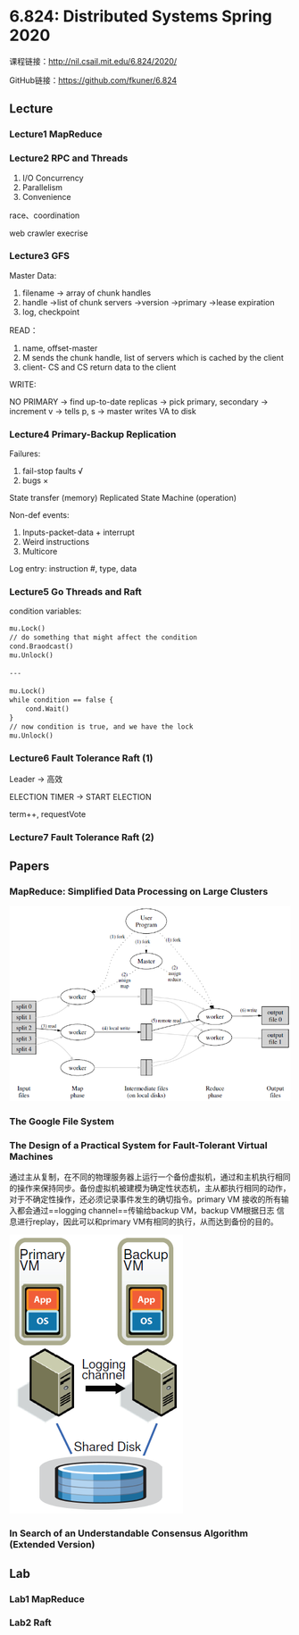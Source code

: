 # 6.824: Distributed Systems Spring 2020
课程链接：http://nil.csail.mit.edu/6.824/2020/

GitHub链接：https://github.com/fkuner/6.824
## Lecture
### Lecture1 MapReduce
### Lecture2 RPC and Threads
1. I/O Concurrency
2. Parallelism
3. Convenience

race、coordination

web crawler execrise
### Lecture3 GFS

Master Data:
1. filename -> array of chunk handles
2. handle ->list of chunk servers
   ->version
   ->primary
   ->lease expiration
3. log, checkpoint

READ：
1. name, offset-master
2. M sends the chunk handle, list of servers which is cached by the client
3. client- CS and CS return data to the client

WRITE:

NO PRIMARY -> find up-to-date replicas -> pick primary, secondary -> increment v -> tells p, s -> master writes VA to disk

### Lecture4 Primary-Backup Replication

Failures:
1. fail-stop faults √
2. bugs ×

State transfer (memory)
Replicated State Machine (operation)

Non-def events:

1. Inputs-packet-data + interrupt
2. Weird instructions
3. Multicore

Log entry: instruction #, type, data

### Lecture5 Go Threads and Raft

condition variables:
```
mu.Lock()
// do something that might affect the condition
cond.Braodcast()
mu.Unlock()

---

mu.Lock()
while condition == false {
	cond.Wait()
}
// now condition is true, and we have the lock
mu.Unlock()
```

### Lecture6 Fault Tolerance Raft (1)

Leader -> 高效

ELECTION TIMER -> START ELECTION

term++, requestVote

### Lecture7 Fault Tolerance Raft (2)

## Papers
### MapReduce: Simplified Data Processing on Large Clusters 
![](images/mapreduce.png)
### The Google File System 
### The Design of a Practical System for Fault-Tolerant Virtual Machines

通过主从复制，在不同的物理服务器上运行一个备份虚拟机，通过和主机执行相同的操作来保持同步。备份虚拟机被建模为确定性状态机，主从都执行相同的动作，
对于不确定性操作，还必须记录事件发生的确切指令。primary VM 接收的所有输入都会通过==logging channel==传输给backup VM，backup VM根据日志
信息进行replay，因此可以和primary VM有相同的执行，从而达到备份的目的。

![](images/vm-ft.png)

### In Search of an Understandable Consensus Algorithm (Extended Version)


## Lab
### Lab1 MapReduce
### Lab2 Raft 
